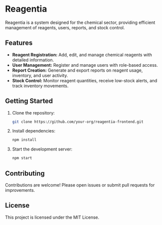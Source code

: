 # Reagentia

Reagentia is a system designed for the chemical sector, providing efficient management of reagents, users, reports, and stock control.

## Features

- **Reagent Registration:** Add, edit, and manage chemical reagents with detailed information.
- **User Management:** Register and manage users with role-based access.
- **Report Creation:** Generate and export reports on reagent usage, inventory, and user activity.
- **Stock Control:** Monitor reagent quantities, receive low-stock alerts, and track inventory movements.

## Getting Started

1. Clone the repository:
    ```bash
    git clone https://github.com/your-org/reagentia-frontend.git
    ```
2. Install dependencies:
    ```bash
    npm install
    ```
3. Start the development server:
    ```bash
    npm start
    ```

## Contributing

Contributions are welcome! Please open issues or submit pull requests for improvements.

## License

This project is licensed under the MIT License.